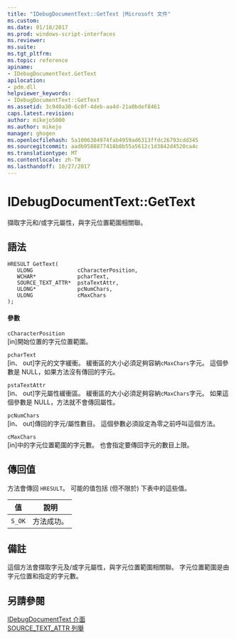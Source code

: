 ```yaml
---
title: "IDebugDocumentText::GetText |Microsoft 文件"
ms.custom: 
ms.date: 01/18/2017
ms.prod: windows-script-interfaces
ms.reviewer: 
ms.suite: 
ms.tgt_pltfrm: 
ms.topic: reference
apiname:
- IDebugDocumentText.GetText
apilocation:
- pdm.dll
helpviewer_keywords:
- IDebugDocumentText::GetText
ms.assetid: 3c940a30-6c0f-4deb-aa4d-21a0bdef8461
caps.latest.revision: 
author: mikejo5000
ms.author: mikejo
manager: ghogen
ms.openlocfilehash: 5a1006304974fab4959ad6313ffdc26793cdd345
ms.sourcegitcommit: aadb9588877418b8b55a5612c1d3842d4520ca4c
ms.translationtype: MT
ms.contentlocale: zh-TW
ms.lasthandoff: 10/27/2017
---
```

# <a name="idebugdocumenttextgettext"></a>IDebugDocumentText::GetText
擷取字元和/或字元屬性，與字元位置範圍相關聯。  
  
## <a name="syntax"></a>語法  
  
```  
HRESULT GetText(  
   ULONG              cCharacterPosition,  
   WCHAR*             pcharText,  
   SOURCE_TEXT_ATTR*  pstaTextAttr,  
   ULONG*             pcNumChars,  
   ULONG              cMaxChars  
);  
```  
  
#### <a name="parameters"></a>參數  
 `cCharacterPosition`  
 [in]開始位置的字元位置範圍。  
  
 `pcharText`  
 [in、 out]字元的文字緩衝。 緩衝區的大小必須足夠容納`cMaxChars`字元。 這個參數是 NULL，如果方法沒有傳回的字元。  
  
 `pstaTextAttr`  
 [in、 out]字元屬性緩衝區。 緩衝區的大小必須足夠容納`cMaxChars`字元。 如果這個參數是 NULL，方法就不會傳回屬性。  
  
 `pcNumChars`  
 [in、 out]傳回的字元/屬性數目。 這個參數必須設定為零之前呼叫這個方法。  
  
 `cMaxChars`  
 [in]中的字元位置範圍的字元數。 也會指定要傳回字元的數目上限。  
  
## <a name="return-value"></a>傳回值  
 方法會傳回 `HRESULT`。 可能的值包括 (但不限於) 下表中的這些值。  
  
|值|說明|  
|-----------|-----------------|  
|`S_OK`|方法成功。|  
  
## <a name="remarks"></a>備註  
 這個方法會擷取字元及/或字元屬性，與字元位置範圍相關聯。 字元位置範圍是由字元位置和指定的字元數。  
  
## <a name="see-also"></a>另請參閱  
 [IDebugDocumentText 介面](../../winscript/reference/idebugdocumenttext-interface.md)   
 [SOURCE_TEXT_ATTR 列舉](../../winscript/reference/source-text-attr-enumeration.md)